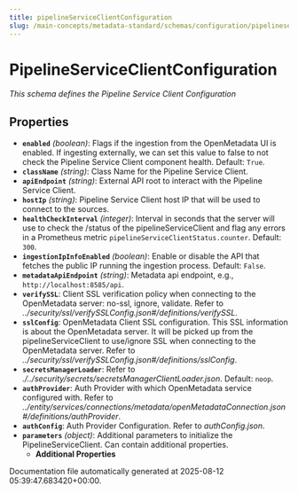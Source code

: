 ```yaml
---
title: pipelineServiceClientConfiguration
slug: /main-concepts/metadata-standard/schemas/configuration/pipelineserviceclientconfiguration
---
```


# PipelineServiceClientConfiguration

*This schema defines the Pipeline Service Client Configuration*

## Properties

- **`enabled`** *(boolean)*: Flags if the ingestion from the OpenMetadata UI is enabled. If ingesting externally, we can set this value to false to not check the Pipeline Service Client component health. Default: `True`.
- **`className`** *(string)*: Class Name for the Pipeline Service Client.
- **`apiEndpoint`** *(string)*: External API root to interact with the Pipeline Service Client.
- **`hostIp`** *(string)*: Pipeline Service Client host IP that will be used to connect to the sources.
- **`healthCheckInterval`** *(integer)*: Interval in seconds that the server will use to check the /status of the pipelineServiceClient and flag any errors in a Prometheus metric `pipelineServiceClientStatus.counter`. Default: `300`.
- **`ingestionIpInfoEnabled`** *(boolean)*: Enable or disable the API that fetches the public IP running the ingestion process. Default: `False`.
- **`metadataApiEndpoint`** *(string)*: Metadata api endpoint, e.g., `http://localhost:8585/api`.
- **`verifySSL`**: Client SSL verification policy when connecting to the OpenMetadata server: no-ssl, ignore, validate. Refer to *../security/ssl/verifySSLConfig.json#/definitions/verifySSL*.
- **`sslConfig`**: OpenMetadata Client SSL configuration. This SSL information is about the OpenMetadata server. It will be picked up from the pipelineServiceClient to use/ignore SSL when connecting to the OpenMetadata server. Refer to *../security/ssl/verifySSLConfig.json#/definitions/sslConfig*.
- **`secretsManagerLoader`**: Refer to *./../security/secrets/secretsManagerClientLoader.json*. Default: `noop`.
- **`authProvider`**: Auth Provider with which OpenMetadata service configured with. Refer to *../entity/services/connections/metadata/openMetadataConnection.json#/definitions/authProvider*.
- **`authConfig`**: Auth Provider Configuration. Refer to *authConfig.json*.
- **`parameters`** *(object)*: Additional parameters to initialize the PipelineServiceClient. Can contain additional properties.
  - **Additional Properties**


Documentation file automatically generated at 2025-08-12 05:39:47.683420+00:00.
